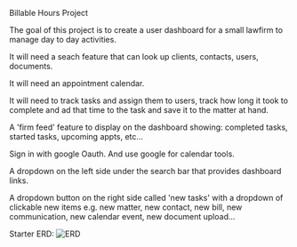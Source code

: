 Billable Hours Project

The goal of this project is to create a user dashboard for a small lawfirm to manage day to day activities.  

It will need a seach feature that can look up clients, contacts, users, documents.

It will need an appointment calendar.

It will need to track tasks and assign them to users, track how long it took to complete and ad that time to the task and save it to the matter at hand.

A 'firm feed' feature to display on the dashboard showing: completed tasks, started tasks, upcoming appts, etc...

Sign in with google Oauth.  And use google for calendar tools.

A dropdown on the left side under the search bar that provides dashboard links.

A dropdown button on the right side called 'new tasks' with a dropdown of clickable new items e.g. new matter, new contact, new bill, new communication, new calendar event, new document upload...

Starter ERD:
![ERD](https://i.imgur.com/pb28IwQ.png)